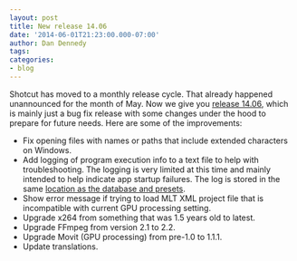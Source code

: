 ```yaml
---
layout: post
title: New release 14.06
date: '2014-06-01T21:23:00.000-07:00'
author: Dan Dennedy
tags: 
categories:
- blog
---
```


Shotcut has moved to a monthly release cycle. That already happened unannounced for the month of May. Now we give you <a href="http://www.shotcut.org/bin/view/Shotcut/Download">release 14.06</a>, which is mainly just a bug fix release with some changes under the hood to prepare for future needs. Here are some of the improvements:<br>
<ul><li>Fix opening files with names or paths that include extended characters on Windows.</li><li>Add logging of program execution info to a text file to help with troubleshooting. The logging is very limited at this time and mainly intended to help indicate app startup failures. The log is stored in the same <a href="http://www.shotcut.org/bin/view/Shotcut/FrequentlyAskedQuestions#Where_are_the_log_presets_databa">location as the database and presets</a>.</li><li>Show error message if trying to load MLT XML project file that is incompatible with current GPU processing setting.</li><li>Upgrade x264 from something that was 1.5 years old to latest.</li><li>Upgrade FFmpeg from version 2.1 to 2.2.</li><li>Upgrade Movit (GPU processing) from pre-1.0 to 1.1.1.</li><li>Update translations.</li></ul>